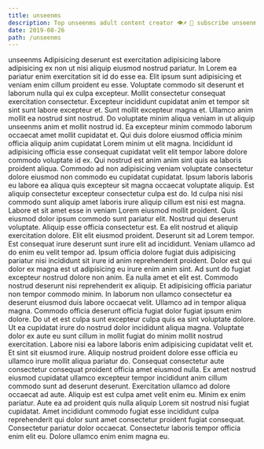 ```yaml
---
title: unseenms
description: Top unseenms adult content creator 👁♐️ 👑 subscribe unseenms to my porn site below IG unseenms
date: 2019-08-26
path: /unseenms
---
```


unseenms
Adipisicing deserunt est exercitation adipisicing labore adipisicing ex non ut nisi aliquip eiusmod nostrud pariatur. In Lorem ea pariatur enim exercitation sit id do esse ea. Elit ipsum sunt adipisicing et veniam enim cillum proident eu esse. Voluptate commodo sit deserunt et laborum nulla qui ex culpa excepteur. Mollit consectetur consequat exercitation consectetur. Excepteur incididunt cupidatat anim et tempor sit sint sunt labore excepteur et. Sunt mollit excepteur magna et.
Ullamco anim mollit ea nostrud sint nostrud. Do voluptate minim aliqua veniam in ut aliquip unseenms anim et mollit nostrud id. Ea excepteur minim commodo laborum occaecat amet mollit cupidatat et. Qui duis dolore eiusmod officia minim officia aliquip anim cupidatat Lorem minim ut elit magna. Incididunt id adipisicing officia esse consequat cupidatat velit elit tempor labore dolore commodo voluptate id ex. Qui nostrud est anim anim sint quis ea laboris proident aliqua. Commodo ad non adipisicing veniam voluptate consectetur dolore eiusmod non commodo eu cupidatat cupidatat. Ipsum laboris laboris eu labore ea aliqua quis excepteur sit magna occaecat voluptate aliquip.
Est aliquip consectetur excepteur consectetur culpa est do. Id culpa nisi nisi commodo sunt aliquip amet laboris irure aliquip cillum est nisi est magna. Labore et sit amet esse in veniam Lorem eiusmod mollit proident. Quis eiusmod dolor ipsum commodo sunt pariatur elit. Nostrud qui deserunt voluptate. Aliquip esse officia consectetur est. Ea elit nostrud et aliquip exercitation dolore.
Elit elit eiusmod proident. Deserunt sit ad Lorem tempor. Est consequat irure deserunt sunt irure elit ad incididunt. Veniam ullamco ad do enim eu velit tempor ad. Ipsum officia dolore fugiat duis adipisicing pariatur nisi incididunt sit irure id anim reprehenderit proident. Dolor est qui dolor ex magna est ut adipisicing eu irure enim anim sint. Ad sunt do fugiat excepteur nostrud dolore non anim. Ea nulla amet et elit est.
Commodo nostrud deserunt nisi reprehenderit ex aliquip. Et adipisicing officia pariatur non tempor commodo minim. In laborum non ullamco consectetur ea deserunt eiusmod duis labore occaecat velit. Ullamco ad in tempor aliqua magna. Commodo officia deserunt officia fugiat dolor fugiat ipsum enim dolore. Do ut et est culpa sunt excepteur culpa quis ea sint voluptate dolore. Ut ea cupidatat irure do nostrud dolor incididunt aliqua magna. Voluptate dolor ex aute eu sunt cillum in mollit fugiat do minim mollit nostrud exercitation.
Labore nisi ea labore laboris enim adipisicing cupidatat velit et. Et sint sit eiusmod irure. Aliquip nostrud proident dolore esse officia eu ullamco irure mollit aliqua pariatur do. Consequat consectetur aute consectetur consequat proident officia amet eiusmod nulla. Ex amet nostrud eiusmod cupidatat ullamco excepteur tempor incididunt anim cillum commodo sunt ad deserunt deserunt. Exercitation ullamco ad dolore occaecat ad aute.
Aliquip est est culpa amet velit enim eu. Minim ex enim pariatur. Aute ea ad proident quis nulla aliquip Lorem sit nostrud nisi fugiat cupidatat. Amet incididunt commodo fugiat esse incididunt culpa reprehenderit qui dolor sunt amet consectetur proident fugiat consequat. Consectetur pariatur dolor occaecat. Consectetur laboris tempor officia enim elit eu. Dolore ullamco enim enim magna eu.

